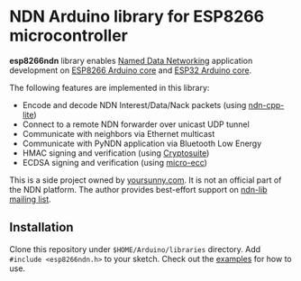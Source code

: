 # NDN Arduino library for ESP8266 microcontroller

**esp8266ndn** library enables [Named Data Networking](https://named-data.net/) application development on [ESP8266 Arduino core](https://github.com/esp8266/Arduino) and [ESP32 Arduino core](https://github.com/espressif/arduino-esp32).

The following features are implemented in this library:

* Encode and decode NDN Interest/Data/Nack packets (using [ndn-cpp-lite](https://github.com/named-data/ndn-cpp))
* Connect to a remote NDN forwarder over unicast UDP tunnel
* Communicate with neighbors via Ethernet multicast
* Communicate with PyNDN application via Bluetooth Low Energy
* HMAC signing and verification (using [Cryptosuite](https://github.com/Cathedrow/Cryptosuite))
* ECDSA signing and verification (using [micro-ecc](https://github.com/kmackay/micro-ecc))

This is a side project owned by [yoursunny.com](https://yoursunny.com). It is not an official part of the NDN platform. The author provides best-effort support on [ndn-lib mailing list](http://www.lists.cs.ucla.edu/mailman/listinfo/ndn-lib).

## Installation

Clone this repository under `$HOME/Arduino/libraries` directory.
Add `#include <esp8266ndn.h>` to your sketch.
Check out the [examples](examples/) for how to use.

